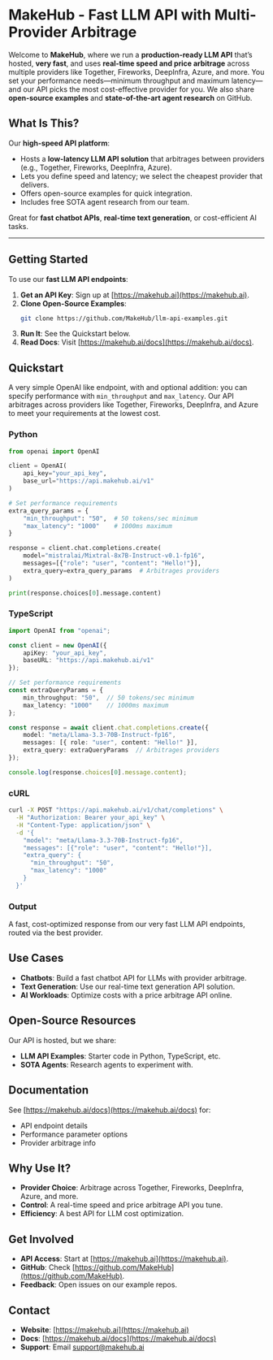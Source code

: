 # MakeHub - Fast LLM API with Multi-Provider Arbitrage

Welcome to **MakeHub**, where we run a **production-ready LLM API** that’s hosted, **very fast**, and uses **real-time speed and price arbitrage** across multiple providers like Together, Fireworks, DeepInfra, Azure, and more. You set your performance needs—minimum throughput and maximum latency—and our API picks the most cost-effective provider for you. We also share **open-source examples** and **state-of-the-art agent research** on GitHub.

## What Is This?
Our **high-speed API platform**:
- Hosts a **low-latency LLM API solution** that arbitrages between providers (e.g., Together, Fireworks, DeepInfra, Azure).
- Lets you define speed and latency; we select the cheapest provider that delivers.
- Offers open-source examples for quick integration.
- Includes free SOTA agent research from our team.

Great for **fast chatbot APIs**, **real-time text generation**, or cost-efficient AI tasks.

---

## Getting Started
To use our **fast LLM API endpoints**:
1. **Get an API Key**: Sign up at [https://makehub.ai](https://makehub.ai).
2. **Clone Open-Source Examples**:
   ```bash
   git clone https://github.com/MakeHub/llm-api-examples.git
   ```
3. **Run It**: See the Quickstart below.
4. **Read Docs**: Visit [https://makehub.ai/docs](https://makehub.ai/docs).

## Quickstart
A very simple OpenAI like endpoint, with and optional addition: you can specify performance with `min_throughput` and `max_latency`. Our API arbitrages across providers like Together, Fireworks, DeepInfra, and Azure to meet your requirements at the lowest cost.

### Python
```python
from openai import OpenAI

client = OpenAI(
    api_key="your_api_key",
    base_url="https://api.makehub.ai/v1"
)

# Set performance requirements
extra_query_params = {
    "min_throughput": "50",  # 50 tokens/sec minimum
    "max_latency": "1000"    # 1000ms maximum
}

response = client.chat.completions.create(
    model="mistralai/Mixtral-8x7B-Instruct-v0.1-fp16",
    messages=[{"role": "user", "content": "Hello!"}],
    extra_query=extra_query_params  # Arbitrages providers
)

print(response.choices[0].message.content)
```

### TypeScript
```typescript
import OpenAI from "openai";

const client = new OpenAI({
    apiKey: "your_api_key",
    baseURL: "https://api.makehub.ai/v1"
});

// Set performance requirements
const extraQueryParams = {
    min_throughput: "50",  // 50 tokens/sec minimum
    max_latency: "1000"    // 1000ms maximum
};

const response = await client.chat.completions.create({
    model: "meta/Llama-3.3-70B-Instruct-fp16",
    messages: [{ role: "user", content: "Hello!" }],
    extra_query: extraQueryParams  // Arbitrages providers
});

console.log(response.choices[0].message.content);
```

### cURL
```bash
curl -X POST "https://api.makehub.ai/v1/chat/completions" \
  -H "Authorization: Bearer your_api_key" \
  -H "Content-Type: application/json" \
  -d '{
    "model": "meta/Llama-3.3-70B-Instruct-fp16",
    "messages": [{"role": "user", "content": "Hello!"}],
    "extra_query": {
      "min_throughput": "50",
      "max_latency": "1000"
    }
  }'
```

### Output
A fast, cost-optimized response from our very fast LLM API endpoints, routed via the best provider.

## Use Cases
- **Chatbots**: Build a fast chatbot API for LLMs with provider arbitrage.
- **Text Generation**: Use our real-time text generation API solution.
- **AI Workloads**: Optimize costs with a price arbitrage API online.

## Open-Source Resources
Our API is hosted, but we share:
- **LLM API Examples**: Starter code in Python, TypeScript, etc.
- **SOTA Agents**: Research agents to experiment with.

## Documentation
See [https://makehub.ai/docs](https://makehub.ai/docs) for:
- API endpoint details
- Performance parameter options
- Provider arbitrage info

## Why Use It?
- **Provider Choice**: Arbitrage across Together, Fireworks, DeepInfra, Azure, and more.
- **Control**: A real-time speed and price arbitrage API you tune.
- **Efficiency**: A best API for LLM cost optimization.

## Get Involved
- **API Access**: Start at [https://makehub.ai](https://makehub.ai).
- **GitHub**: Check [https://github.com/MakeHub](https://github.com/MakeHub).
- **Feedback**: Open issues on our example repos.

## Contact
- **Website**: [https://makehub.ai](https://makehub.ai)
- **Docs**: [https://makehub.ai/docs](https://makehub.ai/docs)
- **Support**: Email [support@makehub.ai](mailto:support@makehub.ai)
